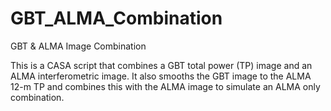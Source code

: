 # GBT_ALMA_Combination
GBT &amp; ALMA Image Combination

This is a CASA script that combines a GBT total power (TP) image and an
ALMA interferometric image. It also smooths the GBT image to the ALMA
12-m TP and combines this with the ALMA image to simulate an ALMA only
combination. 
